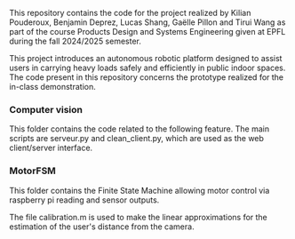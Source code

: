 This repository contains the code for the project realized by Kilian Pouderoux, Benjamin Deprez, Lucas Shang, Gaëlle Pillon and Tirui Wang as part of the course Products Design and Systems Engineering given at EPFL during the fall 2024/2025 semester.

This project introduces an autonomous robotic platform designed to assist users in carrying heavy
loads safely and efficiently in public indoor spaces. The code present in this repository concerns the prototype realized for the in-class demonstration.

### Computer vision
This folder contains the code related to the following feature. The main scripts are serveur.py and clean_client.py, which are used as the web client/server interface.

### MotorFSM
This folder contains the Finite State Machine allowing motor control via raspberry pi reading and sensor outputs.






The file calibration.m is used to make the linear approximations for the estimation of the user's distance from the camera.
